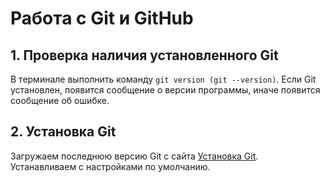 # Работа с Git и GitHub
## 1. Проверка наличия установленного Git
В терминале выполнить команду `git version (git --version)`.
Если Git установлен, появится сообщение о версии программы, иначе появится сообщение об ошибке.
## 2. Установка Git
Загружаем последнюю версию Git с сайта [Установка Git](https://git-scm.com/downloads). 
Устанавливаем с настройками по умолчанию.